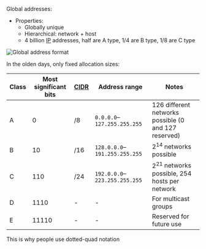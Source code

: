 Global addresses:
- Properties:
	- Globally unique
	- Hierarchical: network + host
	- 4 billion [IP](Protocols/IP/IP.md) addresses, half are A type, 1/4 are B type, 1/8 are C type

![Global address format](img/global-address-format.png)

In the olden days, only fixed allocation sizes:

| Class | Most significant bits | [CIDR](CIDR.md) | Address range | Notes |
| ---- | ---- | ---- | ---- | ---- |
| A | 0 | /8 | `0.0.0.0`–`127.255.255.255` | 126 different networks possible (0 and 127 reserved) |
| B | 10 | /16 | `128.0.0.0`–`191.255.255.255` | $2^{14}$ networks possible |
| C | 110 | /24 | `192.0.0.0`–`223.255.255.255` | $2^{21}$ networks possible, 254 hosts per network |
| D | 1110 | - | - | For multicast groups |
| E | 11110 | - | - | Reserved for future use |

This is why people use dotted-quad notation

